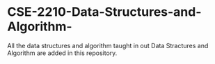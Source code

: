# CSE-2210-Data-Structures-and-Algorithm-
All the data structures and algorithm taught in out Data Stractures and Algorithm are added in this repository.
